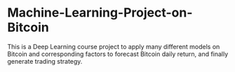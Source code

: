 # Machine-Learning-Project-on-Bitcoin
This is a Deep Learning course project to apply many different models on Bitcoin and corresponding factors to forecast Bitcoin daily return, and finally generate trading strategy.
